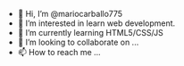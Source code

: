 - 👋 Hi, I’m @mariocarballo775
- 👀 I’m interested in learn web development.
- 🌱 I’m currently learning HTML5/CSS/JS
- 💞️ I’m looking to collaborate on ...
- 📫 How to reach me ...

<!---
mariocarballo775/mariocarballo775 is a ✨ special ✨ repository because its `README.md` (this file) appears on your GitHub profile.
You can click the Preview link to take a look at your changes.
--->
